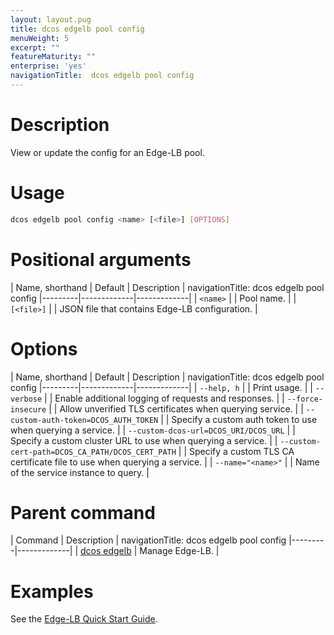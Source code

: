 ```yaml
---
layout: layout.pug
title: dcos edgelb pool config
menuWeight: 5
excerpt: ""
featureMaturity: ""
enterprise: 'yes'
navigationTitle:  dcos edgelb pool config
---
```



# Description
View or update the config for an Edge-LB pool.

# Usage

```bash
dcos edgelb pool config <name> [<file>] [OPTIONS]
```

# Positional arguments

| Name, shorthand | Default | Description |
navigationTitle:  dcos edgelb pool config
|---------|-------------|-------------|
| `<name>`   |             |  Pool name. |
| `[<file>]`   |             |  JSON file that contains Edge-LB configuration.  |

# Options

| Name, shorthand | Default | Description |
navigationTitle:  dcos edgelb pool config
|---------|-------------|-------------|
| `--help, h`   |             |  Print usage. |
| `--verbose`   |             |  Enable additional logging of requests and responses. |
| `--force-insecure`   |             |  Allow unverified TLS certificates when querying service. |
| `--custom-auth-token=DCOS_AUTH_TOKEN`   |             |  Specify a custom auth token to use when querying a service. |
| `--custom-dcos-url=DCOS_URI/DCOS_URL`   |             |  Specify a custom cluster URL to use when querying a service. |
| `--custom-cert-path=DCOS_CA_PATH/DCOS_CERT_PATH`   |             |  Specify a custom TLS CA certificate file to use when querying a service. |
| `--name="<name>"`   |             |  Name of the service instance to query. |

# Parent command

| Command | Description |
navigationTitle:  dcos edgelb pool config
|---------|-------------|
| [dcos edgelb](/1.10/cli/command-reference/dcos-edgelb/) |  Manage Edge-LB. |

# Examples

See the [Edge-LB Quick Start Guide](/1.10/networking/edge-lb/quickstart/).